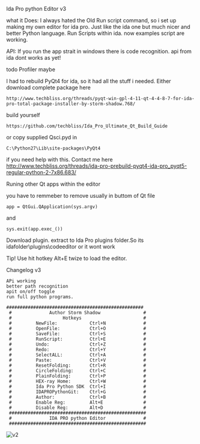 Ida Pro python Editor v3


what it Does:
I always hated the Old Run script command, so i set up making my own editor for ida pro.
Just like the ida one but much nicer and better
Python language.
Run Scripts within ida.
now examples script are working.

API:
If you run the app strait in windows there is code recognition.
api from ida dont works as yet!


todo
Profiler maybe




I had to rebuild PyQt4 for ida, so it had all the stuff i needed.
Either download complete package here
```
http://www.techbliss.org/threads/pyqt-win-gpl-4-11-qt-4-4-8-7-for-ida-pro-total-package-installer-by-storm-shadow.768/
```

build yourself

```
https://github.com/techbliss/Ida_Pro_Ultimate_Qt_Build_Guide
```

or copy supplied Qsci.pyd in

```
C:\Python27\Lib\site-packages\PyQt4
```

if you need help with this.
Contact me here http://www.techbliss.org/threads/ida-pro-prebuild-pyqt4-ida-pro_pyqt5-regular-python-2-7x86.683/



Runing other Qt apps within the editor

you have to remmeber to remove
usually in buttom of Qt file
```
app = QtGui.QApplication(sys.argv)
```
and
```
sys.exit(app.exec_())
```


Download plugin.
extract to Ida Pro plugins folder.So its idafolder\plugins\codeeditor
or it wont work

Tip!
Use hit hotkey Alt+E twize to load the editor.


Changelog v3
```
APi working
better path recognition
apit on/off toggle
run full python programs.
```

```
###################################################
 #              Author Storm Shadow                #
 #                   Hotkeys                       #
 #         NewFile:            Ctrl+N              #
 #         OpenFile:           Ctrl+O              #
 #         SaveFile:           Ctrl+S              #
 #         RunScript:          Ctrl+E              #
 #         Undo:               Ctrl+Z              #
 #         Redo:               Ctrl+Y              #
 #         SelectALL:          Ctrl+A              #
 #         Paste:              Ctrl+V              #
 #         ResetFolding:       Ctrl+R              #
 #         CircleFolding:      Ctrl+C              #
 #         PlainFolding:       Ctrl+P              #
 #         HEX-ray Home:       Ctrl+W              #
 #         Ida Pro Python SDK  Ctrl+I              #
 #         IDAPROPythonGit:    Ctrl+G              #
 #         Author:             Ctrl+B              #
 #         Enable Reg:         Alt+E               #
 #         Disable Reg:        Alt+D               #
 ###################################################
 #              IDA PRO python Editor              #
 ###################################################

```






![v2](https://cloud.githubusercontent.com/assets/3592375/8766467/26a85fe2-2e39-11e5-9c75-a97259a7a7ad.png)







